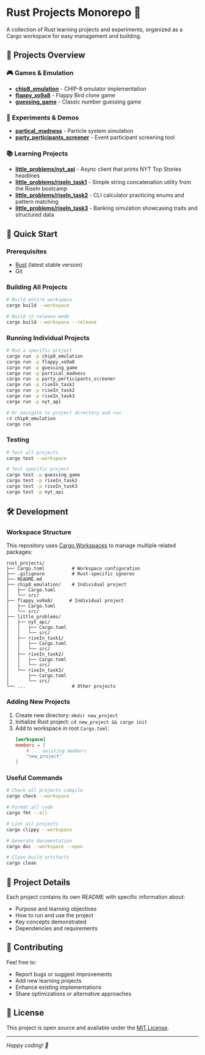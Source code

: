 # Rust Projects Monorepo 🦀

A collection of Rust learning projects and experiments, organized as a Cargo workspace for easy management and building.

## 📁 Projects Overview

### 🎮 Games & Emulation
- **[chip8_emulation](./chip8_emulation/)** - CHIP-8 emulator implementation
- **[flappy_xo9a8](./flappy_xo9a8/)** - Flappy Bird clone game
- **[guessing_game](./guessing_game/)** - Classic number guessing game

### 🔬 Experiments & Demos
- **[partical_madness](./partical_madness/)** - Particle system simulation
- **[party_perticipants_screener](./party_perticipants_screener/)** - Event participant screening tool

### 📚 Learning Projects
- **[little_problems/nyt_api](./little_problems/nyt_api/)** - Async client that prints NYT Top Stories headlines
- **[little_problems/riseIn_task1](./little_problems/riseIn_task1/)** - Simple string concatenation utility from the RiseIn bootcamp
- **[little_problems/riseIn_task2](./little_problems/riseIn_task2/)** - CLI calculator practicing enums and pattern matching
- **[little_problems/riseIn_task3](./little_problems/riseIn_task3/)** - Banking simulation showcasing traits and structured data

## 🚀 Quick Start

### Prerequisites
- [Rust](https://rustup.rs/) (latest stable version)
- Git

### Building All Projects
```bash
# Build entire workspace
cargo build --workspace

# Build in release mode
cargo build --workspace --release
```

### Running Individual Projects
```bash
# Run a specific project
cargo run -p chip8_emulation
cargo run -p flappy_xo9a8
cargo run -p guessing_game
cargo run -p partical_madness
cargo run -p party_perticipants_screener
cargo run -p riseIn_task1
cargo run -p riseIn_task2
cargo run -p riseIn_task3
cargo run -p nyt_api

# Or navigate to project directory and run
cd chip8_emulation
cargo run
```

### Testing
```bash
# Test all projects
cargo test --workspace

# Test specific project
cargo test -p guessing_game
cargo test -p riseIn_task2
cargo test -p riseIn_task3
cargo test -p nyt_api
```

## 🛠️ Development

### Workspace Structure
This repository uses [Cargo Workspaces](https://doc.rust-lang.org/book/ch14-03-cargo-workspaces.html) to manage multiple related packages:

```
rust_projects/
├── Cargo.toml          # Workspace configuration
├── .gitignore          # Rust-specific ignores
├── README.md
├── chip8_emulation/    # Individual project
│   ├── Cargo.toml
│   └── src/
├── flappy_xo9a8/      # Individual project
│   ├── Cargo.toml
│   └── src/
├── little_problems/
│   ├── nyt_api/
│   │   ├── Cargo.toml
│   │   └── src/
│   ├── riseIn_task1/
│   │   ├── Cargo.toml
│   │   └── src/
│   ├── riseIn_task2/
│   │   ├── Cargo.toml
│   │   └── src/
│   └── riseIn_task3/
│       ├── Cargo.toml
│       └── src/
└── ...                 # Other projects
```

### Adding New Projects
1. Create new directory: `mkdir new_project`
2. Initialize Rust project: `cd new_project && cargo init`
3. Add to workspace in root `Cargo.toml`:
   ```toml
   [workspace]
   members = [
       # ... existing members
       "new_project"
   ]
   ```

### Useful Commands
```bash
# Check all projects compile
cargo check --workspace

# Format all code
cargo fmt --all

# Lint all projects
cargo clippy --workspace

# Generate documentation
cargo doc --workspace --open

# Clean build artifacts
cargo clean
```

## 📖 Project Details

Each project contains its own README with specific information about:
- Purpose and learning objectives
- How to run and use the project
- Key concepts demonstrated
- Dependencies and requirements

## 🤝 Contributing

Feel free to:
- Report bugs or suggest improvements
- Add new learning projects
- Enhance existing implementations
- Share optimizations or alternative approaches

## 📄 License

This project is open source and available under the [MIT License](LICENSE).

---

*Happy coding! 🦀*
